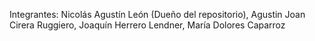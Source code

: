 Integrantes:
Nicolás Agustín León (Dueño del repositorio),
Agustin Joan Cirera Ruggiero,
Joaquín Herrero Lendner,
María Dolores Caparroz
